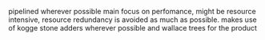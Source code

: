 pipelined wherever possible
main focus on perfomance, might be resource intensive, resource redundancy is avoided as much as possible.
makes use of kogge stone adders wherever possible and wallace trees for the product
